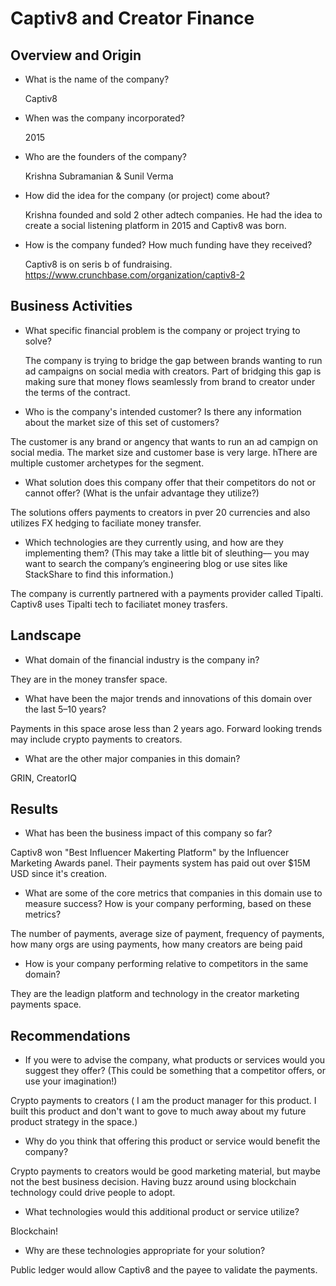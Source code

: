 # Captiv8 and Creator Finance

## Overview and Origin

* What is the name of the company?

    Captiv8

* When was the company incorporated?
  
    2015

* Who are the founders of the company?
  
  Krishna Subramanian & Sunil Verma

* How did the idea for the company (or project) come about?

    Krishna founded and sold 2 other adtech companies. He had the idea to create a social listening platform in 2015 and Captiv8 was born.

* How is the company funded? How much funding have they received?

    Captiv8 is on seris b of fundraising. https://www.crunchbase.com/organization/captiv8-2


## Business Activities

* What specific financial problem is the company or project trying to solve?

    The company is trying to bridge the gap between brands wanting to run ad campaigns on social media with creators. Part of bridging this gap is making sure that money flows seamlessly from brand to creator under the terms of the contract.

* Who is the company's intended customer?  Is there any information about the market size of this set of customers?

The customer is any brand or angency that wants to run an ad campign on social media. The market size and customer base is very large. hThere are multiple customer archetypes for the segment.

* What solution does this company offer that their competitors do not or cannot offer? (What is the unfair advantage they utilize?)

The solutions offers payments to creators in pver 20 currencies and also utilizes FX hedging to faciliate money transfer.

* Which technologies are they currently using, and how are they implementing them? (This may take a little bit of sleuthing–– you may want to search the company’s engineering blog or use sites like StackShare to find this information.)

The company is currently partnered with a payments provider called Tipalti. Captiv8 uses Tipalti tech to faciliatet money trasfers. 


## Landscape

* What domain of the financial industry is the company in?

They are in the money transfer space.

* What have been the major trends and innovations of this domain over the last 5–10 years?

Payments in this space arose less than 2 years ago. Forward looking trends may include crypto payments to creators. 

* What are the other major companies in this domain?

GRIN, CreatorIQ

## Results

* What has been the business impact of this company so far?

Captiv8 won "Best Influencer Makerting Platform" by the Influencer Marketing Awards panel. Their payments system has paid out over $15M USD since it's creation. 

* What are some of the core metrics that companies in this domain use to measure success? How is your company performing, based on these metrics?

The number of payments, average size of payment, frequency of payments, how many orgs are using payments, how many creators are being paid

* How is your company performing relative to competitors in the same domain?

They are the leadign platform and technology in the creator marketing payments space. 


## Recommendations

* If you were to advise the company, what products or services would you suggest they offer? (This could be something that a competitor offers, or use your imagination!)

Crypto payments to creators ( I am the product manager for this product. I built this product and don't want to gove to much away about my future product strategy in the space.)

* Why do you think that offering this product or service would benefit the company?

Crypto payments to creators would be good marketing material, but maybe not the best business decision. Having buzz around using blockchain technology could drive people to adopt. 

* What technologies would this additional product or service utilize?

Blockchain! 

* Why are these technologies appropriate for your solution?

Public ledger would allow Captiv8 and the payee to validate the payments. 
